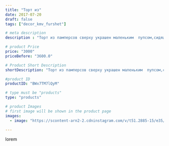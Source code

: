```yaml
---
title: "Торт из"
date: 2017-07-20
draft: false
tags: ["decor_kmv_furshet"]

# meta description
description : "Торт из памперсов сверху украшен маленьким  пупсом,сидящим в капусте.#тортыизпамперсов#тортыизпамперсовназаказ#тортыизпамперсовпятигорск"

# product Price
price: "3000"
priceBefore: "3600.0"

# Product Short Description
shortDescription: "Торт из памперсов сверху украшен маленьким  пупсом,сидящим в капусте.#тортыизпамперсов#тортыизпамперсовназаказ#тортыизпамперсовпятигорск"

#product ID
productID: "BWx7TM7lQyM"

# type must be "products"
type: "products"

# product Images
# first image will be shown in the product page
images:
  - image: "https://scontent-arn2-2.cdninstagram.com/v/t51.2885-15/e35/20066891_359184094497305_5859286250258694144_n.jpg?se=7&tp=1&_nc_ht=scontent-arn2-2.cdninstagram.com&_nc_cat=105&_nc_ohc=0eeeVg8XdhYAX8u234y&oh=b953a87e4ebb7ce84137f9359c2990ef&oe=607681A7&ig_cache_key=MTU2MzI5MTM0OTk3MzAxMTU5Ng%3D%3D.2"

---
```

lorem
